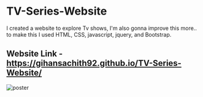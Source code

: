 # TV-Series-Website
I created a website to explore  Tv shows, I'm also gonna improve this more..  to make this I used HTML, CSS, javascript, jquery, and Bootstrap.
## Website Link - https://gihansachith92.github.io/TV-Series-Website/

![poster](https://github.com/Gihansachith92/TV-Series-Website/assets/110083916/759b8faf-a404-428e-96c9-6e201ccc6a24)

